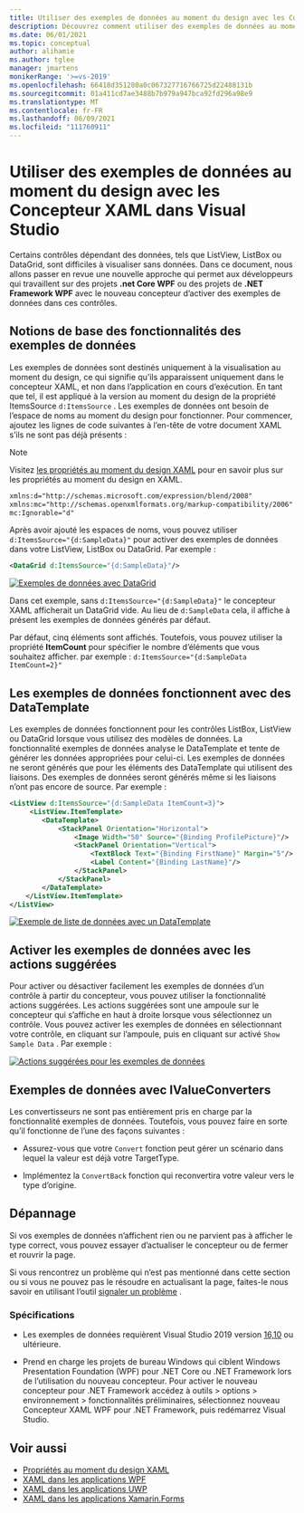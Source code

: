 ```yaml
---
title: Utiliser des exemples de données au moment du design avec les Concepteur XAML dans Visual Studio
description: Découvrez comment utiliser des exemples de données au moment du design en XAML.
ms.date: 06/01/2021
ms.topic: conceptual
author: alihamie
ms.author: tglee
manager: jmartens
monikerRange: '>=vs-2019'
ms.openlocfilehash: 66418d351280a0c067327716766725d22488131b
ms.sourcegitcommit: 01a411cd7ae3488b7b979a947bca92fd296a98e9
ms.translationtype: MT
ms.contentlocale: fr-FR
ms.lasthandoff: 06/09/2021
ms.locfileid: "111760911"
---
```

# <a name="use-design-time-sample-data-with-the-xaml-designer-in-visual-studio"></a>Utiliser des exemples de données au moment du design avec les Concepteur XAML dans Visual Studio

Certains contrôles dépendant des données, tels que ListView, ListBox ou DataGrid, sont difficiles à visualiser sans données. Dans ce document, nous allons passer en revue une nouvelle approche qui permet aux développeurs qui travaillent sur des projets **.net Core WPF** ou des projets de **.NET Framework WPF** avec le nouveau concepteur d’activer des exemples de données dans ces contrôles. 

## <a name="sample-data-feature-basics"></a>Notions de base des fonctionnalités des exemples de données

Les exemples de données sont destinés uniquement à la visualisation au moment du design, ce qui signifie qu’ils apparaissent uniquement dans le concepteur XAML, et non dans l’application en cours d’exécution. En tant que tel, il est appliqué à la version au moment du design de la propriété ItemsSource `d:ItemsSource` . Les exemples de données ont besoin de l’espace de noms au moment du design pour fonctionner. Pour commencer, ajoutez les lignes de code suivantes à l’en-tête de votre document XAML s’ils ne sont pas déjà présents :

> [!NOTE]
> Visitez [les propriétés au moment du design XAML](../xaml-tools/xaml-designtime-data.md) pour en savoir plus sur les propriétés au moment du design en XAML.

```xml
xmlns:d="http://schemas.microsoft.com/expression/blend/2008"
xmlns:mc="http://schemas.openxmlformats.org/markup-compatibility/2006"
mc:Ignorable="d"
```

Après avoir ajouté les espaces de noms, vous pouvez utiliser `d:ItemsSource="{d:SampleData}"` pour activer des exemples de données dans votre ListView, ListBox ou DataGrid. Par exemple :

```xml
<DataGrid d:ItemsSource="{d:SampleData}"/>
```

[![Exemples de données avec DataGrid](media\xaml-sample-data-empty-datagrid.png "Exemple de données activées sur un DataGrid")](media\xaml-sample-data-empty-datagrid.png#lightbox)

Dans cet exemple, sans `d:ItemsSource="{d:SampleData}"` le concepteur XAML afficherait un DataGrid vide. Au lieu de `d:SampleData` cela, il affiche à présent les exemples de données générés par défaut.

Par défaut, cinq éléments sont affichés. Toutefois, vous pouvez utiliser la propriété **ItemCount** pour spécifier le nombre d’éléments que vous souhaitez afficher. par exemple : `d:ItemsSource="{d:SampleData ItemCount=2}"`

## <a name="sample-data-works-with-datatemplates"></a>Les exemples de données fonctionnent avec des DataTemplate

Les exemples de données fonctionnent pour les contrôles ListBox, ListView ou DataGrid lorsque vous utilisez des modèles de données. La fonctionnalité exemples de données analyse le DataTemplate et tente de générer les données appropriées pour celui-ci. Les exemples de données ne seront générés que pour les éléments des DataTemplate qui utilisent des liaisons. Des exemples de données seront générés même si les liaisons n’ont pas encore de source.
Par exemple :

```xml
<ListView d:ItemsSource="{d:SampleData ItemCount=3}">
     <ListView.ItemTemplate>
        <DataTemplate>
            <StackPanel Orientation="Horizontal">
                <Image Width="50" Source="{Binding ProfilePicture}"/>
                <StackPanel Orientation="Vertical">
                    <TextBlock Text="{Binding FirstName}" Margin="5"/>
                    <Label Content="{Binding LastName}"/>
                </StackPanel>
            </StackPanel>
        </DataTemplate>
    </ListView.ItemTemplate>
</ListView>
```

[![Exemple de liste de données avec un DataTemplate](media\xaml-sample-data-templated-listview.png "Exemples de données utilisés dans un ListView avec un DataTemplate")](media\xaml-sample-data-templated-listview.png#lightbox)

## <a name="enable-sample-data-with-suggested-actions"></a>Activer les exemples de données avec les actions suggérées

Pour activer ou désactiver facilement les exemples de données d’un contrôle à partir du concepteur, vous pouvez utiliser la fonctionnalité actions suggérées. Les actions suggérées sont une ampoule sur le concepteur qui s’affiche en haut à droite lorsque vous sélectionnez un contrôle. Vous pouvez activer les exemples de données en sélectionnant votre contrôle, en cliquant sur l’ampoule, puis en cliquant sur activé `Show Sample Data` . Par exemple :

[![Actions suggérées pour les exemples de données](media\xaml-sample-data-suggested-actions.png "Activer les exemples de données avec les actions suggérées")](media\xaml-sample-data-suggested-actions.png#lightbox)

## <a name="sample-data-with-ivalueconverters"></a>Exemples de données avec IValueConverters 

Les convertisseurs ne sont pas entièrement pris en charge par la fonctionnalité exemples de données. Toutefois, vous pouvez faire en sorte qu’il fonctionne de l’une des façons suivantes :
- Assurez-vous que votre `Convert` fonction peut gérer un scénario dans lequel la valeur est déjà votre TargetType.

- Implémentez la `ConvertBack` fonction qui reconvertira votre valeur vers le type d’origine. 

## <a name="troubleshooting"></a>Dépannage

Si vos exemples de données n’affichent rien ou ne parvient pas à afficher le type correct, vous pouvez essayer d’actualiser le concepteur ou de fermer et rouvrir la page.

Si vous rencontrez un problème qui n’est pas mentionné dans cette section ou si vous ne pouvez pas le résoudre en actualisant la page, faites-le nous savoir en utilisant l’outil [signaler un problème](../ide/how-to-report-a-problem-with-visual-studio.md) .

### <a name="requirements"></a>Spécifications

- Les exemples de données requièrent Visual Studio 2019 version [16,10](/visualstudio/releases/2019/release-notes-v16.10) ou ultérieure.

- Prend en charge les projets de bureau Windows qui ciblent Windows Presentation Foundation (WPF) pour .NET Core ou .NET Framework lors de l’utilisation du nouveau concepteur. Pour activer le nouveau concepteur pour .NET Framework accédez à outils > options > environnement > fonctionnalités préliminaires, sélectionnez nouveau Concepteur XAML WPF pour .NET Framework, puis redémarrez Visual Studio.

## <a name="see-also"></a>Voir aussi

- [Propriétés au moment du design XAML](../xaml-tools/xaml-designtime-data.md)
- [XAML dans les applications WPF](/dotnet/framework/wpf/advanced/xaml-in-wpf)
- [XAML dans les applications UWP](/windows/uwp/xaml-platform/xaml-overview)
- [XAML dans les applications Xamarin.Forms](/xamarin/xamarin-forms/xaml/)